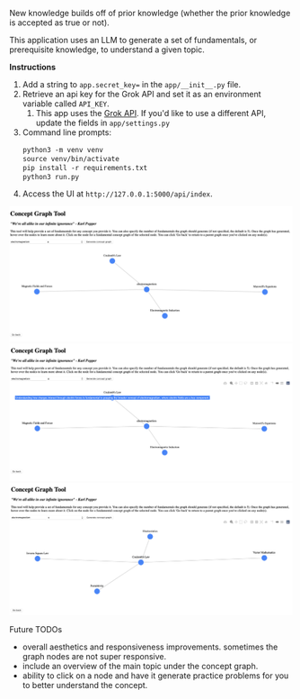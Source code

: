 New knowledge builds off of prior knowledge (whether the prior knowledge is accepted as true or not).

This application uses an LLM to generate a set of fundamentals, or prerequisite knowledge, to
understand a  given topic.

**Instructions**

1. Add a string to `app.secret_key=` in the `app/__init__.py` file.
1. Retrieve an api key for the Grok API and set it as an environment variable called `API_KEY`.
   1. This app uses the [Grok API](https://docs.x.ai/docs). If you'd like to use a different API, update the fields in `app/settings.py`
1. Command line prompts:
    ```shell
    python3 -m venv venv
    source venv/bin/activate
    pip install -r requirements.txt
    python3 run.py
    ```
1. Access the UI at `http://127.0.0.1:5000/api/index`. 

![image1](img/one.png)
![image2](img/two.png)
![image3](img/three.png)

Future TODOs
* overall aesthetics and responsiveness improvements. sometimes the graph nodes are not super responsive.
* include an overview of the main topic under the concept graph.
* ability to click on a node and have it generate practice problems for you to better understand the concept.
